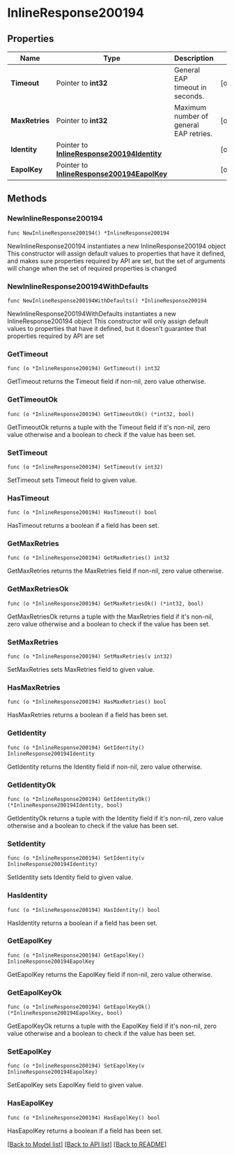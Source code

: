 # InlineResponse200194

## Properties

Name | Type | Description | Notes
------------ | ------------- | ------------- | -------------
**Timeout** | Pointer to **int32** | General EAP timeout in seconds. | [optional] 
**MaxRetries** | Pointer to **int32** | Maximum number of general EAP retries. | [optional] 
**Identity** | Pointer to [**InlineResponse200194Identity**](InlineResponse200194Identity.md) |  | [optional] 
**EapolKey** | Pointer to [**InlineResponse200194EapolKey**](InlineResponse200194EapolKey.md) |  | [optional] 

## Methods

### NewInlineResponse200194

`func NewInlineResponse200194() *InlineResponse200194`

NewInlineResponse200194 instantiates a new InlineResponse200194 object
This constructor will assign default values to properties that have it defined,
and makes sure properties required by API are set, but the set of arguments
will change when the set of required properties is changed

### NewInlineResponse200194WithDefaults

`func NewInlineResponse200194WithDefaults() *InlineResponse200194`

NewInlineResponse200194WithDefaults instantiates a new InlineResponse200194 object
This constructor will only assign default values to properties that have it defined,
but it doesn't guarantee that properties required by API are set

### GetTimeout

`func (o *InlineResponse200194) GetTimeout() int32`

GetTimeout returns the Timeout field if non-nil, zero value otherwise.

### GetTimeoutOk

`func (o *InlineResponse200194) GetTimeoutOk() (*int32, bool)`

GetTimeoutOk returns a tuple with the Timeout field if it's non-nil, zero value otherwise
and a boolean to check if the value has been set.

### SetTimeout

`func (o *InlineResponse200194) SetTimeout(v int32)`

SetTimeout sets Timeout field to given value.

### HasTimeout

`func (o *InlineResponse200194) HasTimeout() bool`

HasTimeout returns a boolean if a field has been set.

### GetMaxRetries

`func (o *InlineResponse200194) GetMaxRetries() int32`

GetMaxRetries returns the MaxRetries field if non-nil, zero value otherwise.

### GetMaxRetriesOk

`func (o *InlineResponse200194) GetMaxRetriesOk() (*int32, bool)`

GetMaxRetriesOk returns a tuple with the MaxRetries field if it's non-nil, zero value otherwise
and a boolean to check if the value has been set.

### SetMaxRetries

`func (o *InlineResponse200194) SetMaxRetries(v int32)`

SetMaxRetries sets MaxRetries field to given value.

### HasMaxRetries

`func (o *InlineResponse200194) HasMaxRetries() bool`

HasMaxRetries returns a boolean if a field has been set.

### GetIdentity

`func (o *InlineResponse200194) GetIdentity() InlineResponse200194Identity`

GetIdentity returns the Identity field if non-nil, zero value otherwise.

### GetIdentityOk

`func (o *InlineResponse200194) GetIdentityOk() (*InlineResponse200194Identity, bool)`

GetIdentityOk returns a tuple with the Identity field if it's non-nil, zero value otherwise
and a boolean to check if the value has been set.

### SetIdentity

`func (o *InlineResponse200194) SetIdentity(v InlineResponse200194Identity)`

SetIdentity sets Identity field to given value.

### HasIdentity

`func (o *InlineResponse200194) HasIdentity() bool`

HasIdentity returns a boolean if a field has been set.

### GetEapolKey

`func (o *InlineResponse200194) GetEapolKey() InlineResponse200194EapolKey`

GetEapolKey returns the EapolKey field if non-nil, zero value otherwise.

### GetEapolKeyOk

`func (o *InlineResponse200194) GetEapolKeyOk() (*InlineResponse200194EapolKey, bool)`

GetEapolKeyOk returns a tuple with the EapolKey field if it's non-nil, zero value otherwise
and a boolean to check if the value has been set.

### SetEapolKey

`func (o *InlineResponse200194) SetEapolKey(v InlineResponse200194EapolKey)`

SetEapolKey sets EapolKey field to given value.

### HasEapolKey

`func (o *InlineResponse200194) HasEapolKey() bool`

HasEapolKey returns a boolean if a field has been set.


[[Back to Model list]](../README.md#documentation-for-models) [[Back to API list]](../README.md#documentation-for-api-endpoints) [[Back to README]](../README.md)


